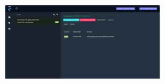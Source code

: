 ![UserLogin](https://github.com/sadhika88/OpenCart/blob/f1810660bd74b3c395c9752947114e6ca7420644/Screenshot%202025-02-15%20163455.png)
